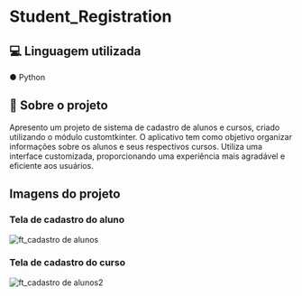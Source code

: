 # Student_Registration

## 💻 Linguagem utilizada
 ● Python

## 🤳 Sobre o projeto
Apresento um projeto de sistema de cadastro de alunos e cursos, criado utilizando o módulo customtkinter. O aplicativo tem como objetivo organizar informações sobre os alunos e seus respectivos cursos. Utiliza uma interface customizada, proporcionando uma experiência mais agradável e eficiente aos usuários.

## Imagens do projeto 
### Tela de cadastro do aluno
![ft_cadastro de alunos](https://github.com/JP-OliveiraDev/Student_Registration/assets/141193096/53083213-59e7-40b4-8a09-5ec028481381)
### Tela de cadastro do curso
![ft_cadastro de alunos2](https://github.com/JP-OliveiraDev/Student_Registration/assets/141193096/0036b5db-645e-42e5-b2ad-e7fd071bddfc)
